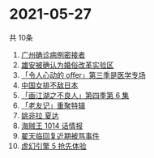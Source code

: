 # 2021-05-27
  共 10条

  <!-- BEGIN -->
  <!-- 最后更新时间:Thu May 27 2021 13:47:13 GMT+0000 (Coordinated Universal Time) -->
  1. [广州确诊病例密接者](https://www.zhihu.com/search?q=广州疫情)
1. [雄安被确认为婚俗改革实验区](https://www.zhihu.com/search?q=雄安)
1. [「令人心动的 offer」第三季是医学专场](https://www.zhihu.com/search?q=令人心动的offer第三季)
1. [中国女排不敌日本](https://www.zhihu.com/search?q=中国女排)
1. [「画江湖之不良人」第四季第 6 集](https://www.zhihu.com/search?q=画江湖之不良人第四季)
1. [「老友记」重聚特辑](https://www.zhihu.com/search?q=老友记重聚)
1. [姚非拉 夏达](https://www.zhihu.com/search?q=姚非拉)
1. [海贼王 1014 话情报](https://www.zhihu.com/search?q=海贼王)
1. [翟天临回复近期被骂事件](https://www.zhihu.com/search?q=翟天临回复)
1. [虚幻引擎 5 抢先体验](https://www.zhihu.com/search?q=虚幻引擎5)
  <!-- END -->
  